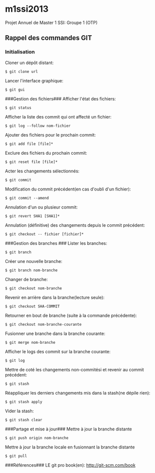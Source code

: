 m1ssi2013
=========

Projet Annuel de Master 1 SSI: Groupe 1 (OTP)

Rappel des commandes GIT
---

### Initialisation ###
  Cloner un dépôt distant:
  ```
  $ git clone url
  ```
  Lancer l'interface graphique:
  ```
  $ git gui
  ```

###Gestion des fichiers###
  Afficher l'état des fichiers:
  ```
  $ git status
  ```
  Afficher la liste des commit qui ont affecté un fichier:
  ```
  $ git log --follow nom-fichier
  ```
  Ajouter des fichiers pour le prochain commit:
  ```
  $ git add file [file]*
  ```
  Exclure des fichiers du prochain commit:
  ```
  $ git reset file [file]*
  ```
  Acter les changements sélectionnés:
  ```
  $ git commit
  ```
  Modification du commit précédent(en cas d'oubli d'un fichier):
  ```
  $ git commit --amend
  ```
  Annulation d'un ou plusieur commit:
  ```
  $ git revert SHA1 [SHA1]*
  ```
  Annulation (définitive) des changements depuis le commit précédent:
  ```
  $ git checkout -- fichier [fichier]*
  ```
###Gestion des branches ###
  Lister les branches:
  ```
  $ git branch
  ```
  Créer une nouvelle branche:
  ```
  $ git branch nom-branche
  ```
  Changer de branche:
  ```
  $ git checkout nom-branche
  ```
  Revenir en arrière dans la branche(lecture seule):
  ```
  $ git checkout SHA-COMMIT
  ```
  Retourner en bout de branche (suite à la commande précédente):
  ```
  $ git checkout nom-branche-courante
  ```
  Fusionner une branche dans la branche courante:
  ```
  $ git merge nom-branche
  ```
  Afficher le logs des commit sur la branche courante:
  ```
  $ git log
  ```
  Mettre de coté les changements non-commitési et revenir au commit précédent:
  ```
  $ git stash
  ```
  Réappliquer les derniers changements mis dans la stash(ne dépile rien):
  ```
  $ git stash apply
  ```
  Vider la stash:
  ```
  $ git stash clear
  ```
  
###Partage et mise à jour###
  Mettre à jour la branche distante
  ```
  $ git push origin nom-branche
  ```
  Mettre à jour la branche locale en fusionnant la branche distante
  ```
  $ git pull
  ```

###Références###
  LE git pro book(en): http://git-scm.com/book
